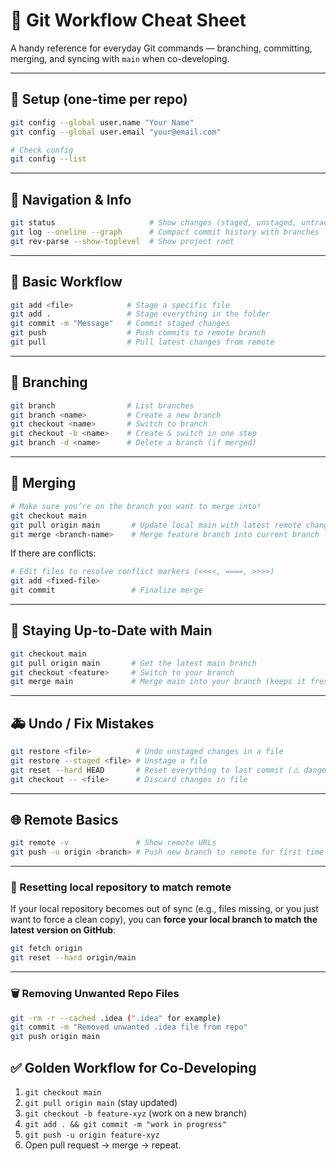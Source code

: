 # 🐙 Git Workflow Cheat Sheet

A handy reference for everyday Git commands — branching, committing, merging, and syncing with `main` when co-developing.

---

## 🔧 Setup (one-time per repo)
```bash
git config --global user.name "Your Name"
git config --global user.email "your@email.com"

# Check config
git config --list
```

---

## 📍 Navigation & Info
```bash
git status                     # Show changes (staged, unstaged, untracked)
git log --oneline --graph      # Compact commit history with branches
git rev-parse --show-toplevel  # Show project root
```

---

## 💾 Basic Workflow
```bash
git add <file>            # Stage a specific file
git add .                 # Stage everything in the folder
git commit -m "Message"   # Commit staged changes
git push                  # Push commits to remote branch
git pull                  # Pull latest changes from remote
```

---

## 🌱 Branching
```bash
git branch                # List branches
git branch <name>         # Create a new branch
git checkout <name>       # Switch to branch
git checkout -b <name>    # Create & switch in one step
git branch -d <name>      # Delete a branch (if merged)
```

---

## 🔀 Merging
```bash
# Make sure you’re on the branch you want to merge into!
git checkout main
git pull origin main       # Update local main with latest remote changes
git merge <branch-name>    # Merge feature branch into current branch
```

If there are conflicts:
```bash
# Edit files to resolve conflict markers (<<<<, ====, >>>>)
git add <fixed-file>
git commit                 # Finalize merge
```

---

## 🔄 Staying Up-to-Date with Main
```bash
git checkout main
git pull origin main       # Get the latest main branch
git checkout <feature>     # Switch to your branch
git merge main             # Merge main into your branch (keeps it fresh)
```

---

## 🚑 Undo / Fix Mistakes
```bash
git restore <file>          # Undo unstaged changes in a file
git restore --staged <file> # Unstage a file
git reset --hard HEAD       # Reset everything to last commit (⚠️ dangerous)
git checkout -- <file>      # Discard changes in file
```

---

## 🌐 Remote Basics
```bash
git remote -v               # Show remote URLs
git push -u origin <branch> # Push new branch to remote for first time
```

---

### 🔄 Resetting local repository to match remote

If your local repository becomes out of sync (e.g., files missing, or you just want to force a clean copy), you can **force your local branch to match the latest version on GitHub**:

```bash
git fetch origin
git reset --hard origin/main
```
---

### 🗑️ Removing Unwanted Repo Files

```bash
git -rm -r --cached .idea (".idea" for example)
git commit -m "Removed unwanted .idea file from repo"
git push origin main
```

## ✅ Golden Workflow for Co-Developing
1. `git checkout main`  
2. `git pull origin main` (stay updated)  
3. `git checkout -b feature-xyz` (work on a new branch)  
4. `git add . && git commit -m "work in progress"`  
5. `git push -u origin feature-xyz`  
6. Open pull request → merge → repeat.  

